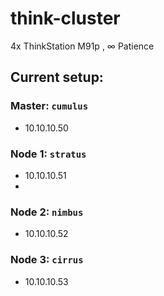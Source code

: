 # think-cluster
4x ThinkStation M91p , ∞ Patience

## Current setup:

### Master: `cumulus`
 - 10.10.10.50
 
### Node 1: `stratus`
 - 10.10.10.51
 -
  
### Node 2: `nimbus`
 - 10.10.10.52
   
### Node 3: `cirrus`
 - 10.10.10.53
       
        